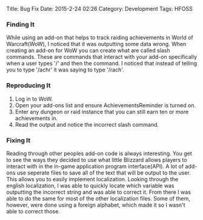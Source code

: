 Title: Bug Fix
Date: 2015-2-24 02:26
Category: Development
Tags: HFOSS

### Finding It
While using an add-on that helps to track raiding achievements in World of Warcraft(WoW), I noticed that it was outputting some data wrong. When creating an add-on for WoW you can create what are called slash commands. These are commands that interact with your add-on specifically when a user types '/' and then the command. I noticed that instead of telling you to type '/achr' it was saying to type '/rach'.

### Reproducing It
1. Log in to WoW.
2. Open your add-ons list and ensure AchievementsReminder is turned on.
3. Enter any dungeon or raid instance that you can still earn ten or more achievements in.
4. Read the output and notice the incorrect slash command.

### Fixing It
Reading through other peoples add-on code is always interesting. You get to see the ways they decided to use what little Blizzard allows players to interact with in the in-game application program interface(API). A lot of add-ons use seperate files to save all of the text that will be output to the user. This allows you to easily implement localization. Looking through the english localization, I was able to quickly locate which variable was outputting the incorrect string and was able to correct it. From there I was able to do the same for most of the other localization files. Some of them, however, were done using a foreign alphabet, which made it so I wasn't able to correct those. 